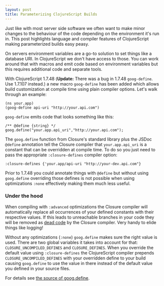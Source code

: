 ```yaml
---
layout: post
title: Parameterizing ClojureScript Builds
---
```

Just like with most server side software we often want to make minor
changes to the behaviour of the code depending on the environment it's
run in. This post highlights language and compiler features of ClojureScript
making parameterized builds easy peasy.

On servers environment variables are a go-to solution to set things
like a database URI. In ClojureScript we don't have access to those.
You can work around that with macros and emit code based on environment
variables but this requires additional code and separate tools.

With ClojureScript 1.7.48 (**Update:** There was a bug in 1.7.48
`goog-define`. Use 1.7.107 instead.) a new macro `goog-define` has
been added which allows build customization at compile time using
plain compiler options. Let's walk through an example:

    (ns your.app)
    (goog-define api-uri "http://your.api.com")

`goog-define` emits code that looks something like this:

    /** @define {string} */
    goog.define("your.app.api_uri","http://your.api.com");

The `goog.define` function from Closure's standard library plus the JSDoc
`@define` annotation tell the Closure compiler that `your.app.api_uri`
is a constant that can be overridden at compile time.  To do so you
just need to pass the appropriate `:closure-defines` compiler option:

    :closure-defines {'your.app/api-uri "http://your-dev.api.com"}

<aside>
Prior to 1.7.48 you could annotate things with <code>@define</code> but without
using <code>goog.define</code> overriding those defines is not possible when
using optimizations <code>:none</code> effectively making them much less useful.
</aside>

### Under the hood

When compiling with `:advanced` optimizations the Closure compiler will
automatically replace all occurrences of your defined constants with their
respective values. If this leads to unreachable branches in your code they
will be removed as [dead code](https://developers.google.com/closure/compiler/docs/compilation_levels?hl=en#advanced_optimizations)
by the Closure compiler. Very handy to elide things like logging!

Without any optimizations (`:none`) `goog.define` makes sure the right
value is used. There are two global variables it takes into account
for that: `CLOSURE_UNCOMPILED_DEFINES` and `CLOSURE_DEFINES`. When you
override the default value using `:closure-defines` the ClojureScript
compiler prepends `CLOSURE_UNCOMPILED_DEFINES` with your overridden
define to your build causing `goog.define` to use the value in there
instead of the default value you defined in your source files.

For details see
[the source of goog.define](http://google.github.io/closure-library/api/source/closure/goog/base.js.src.html#l147).

